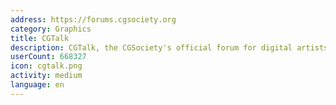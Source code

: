 ```yaml
---
address: https://forums.cgsociety.org
category: Graphics
title: CGTalk
description: CGTalk, the CGSociety's official forum for digital artists
userCount: 668327
icon: cgtalk.png
activity: medium
language: en
---
```

